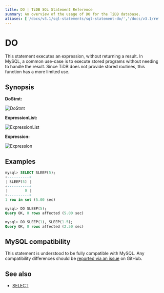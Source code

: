```yaml
---
title: DO | TiDB SQL Statement Reference
summary: An overview of the usage of DO for the TiDB database.
aliases: ['/docs/v3.1/sql-statements/sql-statement-do/','/docs/v3.1/reference/sql/statements/do/']
---
```


# DO

This statement executes an expression, without returning a result. In MySQL, a common use-case is to execute stored programs without needing to handle the result. Since TiDB does not provide stored routines, this function has a more limited use.

## Synopsis

**DoStmt:**

![DoStmt](https://download.pingcap.com/images/docs/sqlgram/DoStmt.png)

**ExpressionList:**

![ExpressionList](https://download.pingcap.com/images/docs/sqlgram/ExpressionList.png)

**Expression:**

![Expression](https://download.pingcap.com/images/docs/sqlgram/Expression.png)

## Examples

```sql
mysql> SELECT SLEEP(5);
+----------+
| SLEEP(5) |
+----------+
|        0 |
+----------+
1 row in set (5.00 sec)

mysql> DO SLEEP(5);
Query OK, 0 rows affected (5.00 sec)

mysql> DO SLEEP(1), SLEEP(1.5);
Query OK, 0 rows affected (2.50 sec)
```

## MySQL compatibility

This statement is understood to be fully compatible with MySQL. Any compatibility differences should be [reported via an issue](https://github.com/pingcap/tidb/issues/new/choose) on GitHub.

## See also

* [SELECT](/sql-statements/sql-statement-select.md)
